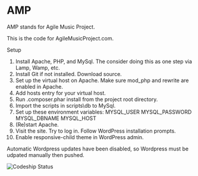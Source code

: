 # AMP

AMP stands for Agile Music Project.

This is the code for AgileMusicProject.com.

Setup
1. Install Apache, PHP, and MySql. The consider doing this as one step via Lamp, Wamp, etc.
2. Install Git if not installed. Download source.
3. Set up the virtual host on Apache. Make sure mod_php and rewrite are enabled in Apache.
4. Add hosts entry for your virtual host.
5. Run .composer.phar install from the project root directory.
6. Import the scripts in scripts\db to MySql.
7. Set up these environment variables:
	MYSQL_USER
	MYSQL_PASSWORD
	MYSQL_DBNAME
	MYSQL_HOST
8. (Re)start Apache.
9. Visit the site. Try to log in. Follow WordPress installation prompts.
10. Enable responsive-child theme in WordPress admin.


Automatic Wordpress updates have been disabled, so Wordpress must be udpated manually then pushed.

![Codeship Status](https://www.codeship.io/projects/8ec68400-c4df-0131-6d9b-120e87d70e60/status)
